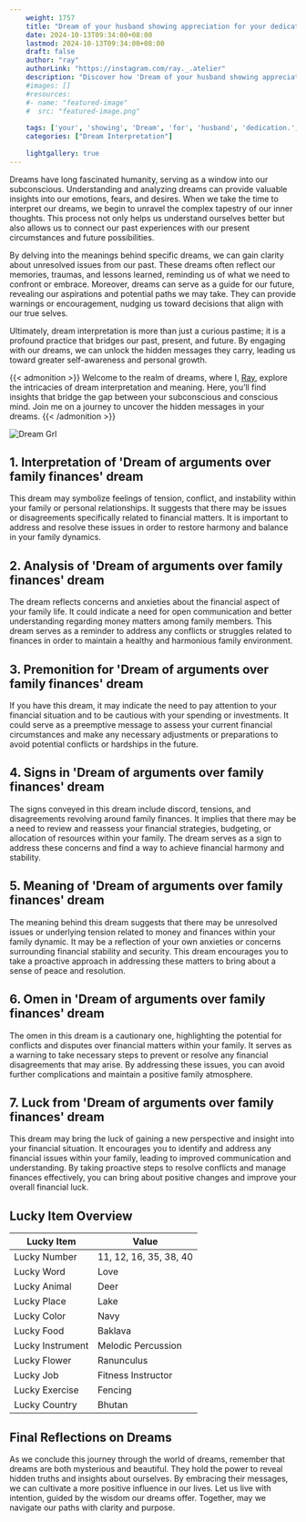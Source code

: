 ```yaml
---
    weight: 1757
    title: "Dream of your husband showing appreciation for your dedication."  # Assuming 'title' column exists
    date: 2024-10-13T09:34:00+08:00
    lastmod: 2024-10-13T09:34:00+08:00
    draft: false
    author: "ray"
    authorLink: "https://instagram.com/ray._.atelier"
    description: "Discover how 'Dream of your husband showing appreciation for your dedication.' can interpret your future and uncover its significant meanings in your life."
    #images: []
    #resources:
    #- name: "featured-image"
    #  src: "featured-image.png"
    
    tags: ['your', 'showing', 'Dream', 'for', 'husband', 'dedication.', 'appreciation', 'of']
    categories: ["Dream Interpretation"]
    
    lightgallery: true
---
```

    
Dreams have long fascinated humanity, serving as a window into our subconscious. Understanding and analyzing dreams can provide valuable insights into our emotions, fears, and desires. When we take the time to interpret our dreams, we begin to unravel the complex tapestry of our inner thoughts. This process not only helps us understand ourselves better but also allows us to connect our past experiences with our present circumstances and future possibilities.

By delving into the meanings behind specific dreams, we can gain clarity about unresolved issues from our past. These dreams often reflect our memories, traumas, and lessons learned, reminding us of what we need to confront or embrace. Moreover, dreams can serve as a guide for our future, revealing our aspirations and potential paths we may take. They can provide warnings or encouragement, nudging us toward decisions that align with our true selves.

Ultimately, dream interpretation is more than just a curious pastime; it is a profound practice that bridges our past, present, and future. By engaging with our dreams, we can unlock the hidden messages they carry, leading us toward greater self-awareness and personal growth.

{{< admonition >}}
Welcome to the realm of dreams, where I, [Ray](https://instagram.com/ray._.atelier), explore the intricacies of dream interpretation and meaning. Here, you’ll find insights that bridge the gap between your subconscious and conscious mind. Join me on a journey to uncover the hidden messages in your dreams.
{{< /admonition >}}

![Dream Grl](https://cdn.pixabay.com/photo/2017/11/02/03/35/gothic-2910057_1280.jpg "Dream Grl")

## 1. Interpretation of 'Dream of arguments over family finances' dream
 This dream may symbolize feelings of tension, conflict, and instability within your family or personal relationships. It suggests that there may be issues or disagreements specifically related to financial matters. It is important to address and resolve these issues in order to restore harmony and balance in your family dynamics.

## 2. Analysis of 'Dream of arguments over family finances' dream
 The dream reflects concerns and anxieties about the financial aspect of your family life. It could indicate a need for open communication and better understanding regarding money matters among family members. This dream serves as a reminder to address any conflicts or struggles related to finances in order to maintain a healthy and harmonious family environment.

## 3. Premonition for 'Dream of arguments over family finances' dream
 If you have this dream, it may indicate the need to pay attention to your financial situation and to be cautious with your spending or investments. It could serve as a preemptive message to assess your current financial circumstances and make any necessary adjustments or preparations to avoid potential conflicts or hardships in the future.

## 4. Signs in 'Dream of arguments over family finances' dream
 The signs conveyed in this dream include discord, tensions, and disagreements revolving around family finances. It implies that there may be a need to review and reassess your financial strategies, budgeting, or allocation of resources within your family. The dream serves as a sign to address these concerns and find a way to achieve financial harmony and stability.

## 5. Meaning of 'Dream of arguments over family finances' dream
 The meaning behind this dream suggests that there may be unresolved issues or underlying tension related to money and finances within your family dynamic. It may be a reflection of your own anxieties or concerns surrounding financial stability and security. This dream encourages you to take a proactive approach in addressing these matters to bring about a sense of peace and resolution.

## 6. Omen in 'Dream of arguments over family finances' dream
 The omen in this dream is a cautionary one, highlighting the potential for conflicts and disputes over financial matters within your family. It serves as a warning to take necessary steps to prevent or resolve any financial disagreements that may arise. By addressing these issues, you can avoid further complications and maintain a positive family atmosphere.

## 7. Luck from 'Dream of arguments over family finances' dream
 This dream may bring the luck of gaining a new perspective and insight into your financial situation. It encourages you to identify and address any financial issues within your family, leading to improved communication and understanding. By taking proactive steps to resolve conflicts and manage finances effectively, you can bring about positive changes and improve your overall financial luck.

## Lucky Item Overview
| Lucky Item          | Value              |
|---------------|--------------------|
| Lucky Number        | 11, 12, 16, 35, 38, 40  |
| Lucky Word          | Love |
| Lucky Animal        | Deer |
| Lucky Place         | Lake     |
| Lucky Color         | Navy     |
| Lucky Food          | Baklava      |
| Lucky Instrument    | Melodic Percussion |
| Lucky Flower        | Ranunculus    |
| Lucky Job           | Fitness Instructor       |
| Lucky Exercise      | Fencing  |
| Lucky Country       | Bhutan    |


##  Final Reflections on Dreams

As we conclude this journey through the world of dreams, remember that dreams are both mysterious and beautiful. They hold the power to reveal hidden truths and insights about ourselves. By embracing their messages, we can cultivate a more positive influence in our lives. Let us live with intention, guided by the wisdom our dreams offer. Together, may we navigate our paths with clarity and purpose.
